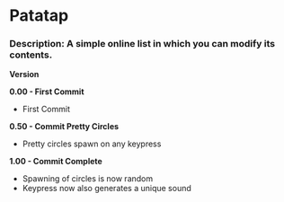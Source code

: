 # Patatap

### __Description__: A simple online list in which you can modify its contents.

__Version__

__0.00 - First Commit__
  - First Commit

__0.50 - Commit Pretty Circles__
  - Pretty circles spawn on any keypress

__1.00 - Commit Complete__
  - Spawning of circles is now random
  - Keypress now also generates a unique sound
